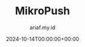 ---
title: "MikroPush"
date: 2024-10-14T00:00:00+00:00
author: ariaf.my.id
layout: repo_post
permalink: /blog/mikropush
repo:
  preview: https://www.youtube.com/embed/rixg3n8MfS4?si=nZQm3RepUPsNq7OA
  source: https://github.com/ariafatah0711/MikroPush
  desc: >
    <b>MikroPush</b> adalah alat otomatisasi jaringan berbasis <b>Python</b> yang dirancang untuk mempermudah proses pengiriman dan eksekusi skrip di perangkat <b>MikroTik</b> melalui <b>SSH</b>. <br>
    Dengan <b>MikroPush</b>, pengguna dapat mengirim perintah langsung, mengeksekusi file skrip, atau menjalankan beberapa skrip dalam folder sekaligus. Aplikasi ini mendukung berbagai fitur seperti <b>mode verbose</b> untuk debugging, <b>informasi sistem MikroTik</b>, serta <b>penghapusan konfigurasi otomatis</b>.  
    <b>MikroPush</b> sangat cocok untuk <b>administrator jaringan</b> yang ingin mengelola banyak perangkat <b>MikroTik</b> dengan lebih efisien dan terstruktur.
  tags: [Python, MikroTik, Networking_Automation, Scripting]
tags: [repo]
---